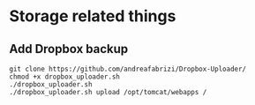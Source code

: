 # Storage related things
## Add Dropbox backup
```
git clone https://github.com/andreafabrizi/Dropbox-Uploader/
chmod +x dropbox_uploader.sh
./dropbox_uploader.sh
./dropbox_uploader.sh upload /opt/tomcat/webapps /